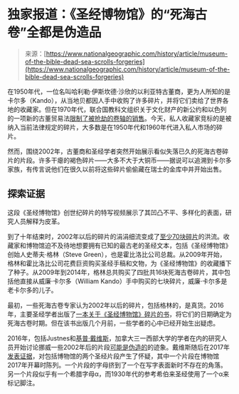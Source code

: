 <!--yml

类别：未分类

日期：2024年05月27日 14:27:25

-->

# 独家报道：《圣经博物馆》的“死海古卷”全都是伪造品

> 来源：[https://www.nationalgeographic.com/history/article/museum-of-the-bible-dead-sea-scrolls-forgeries](https://www.nationalgeographic.com/history/article/museum-of-the-bible-dead-sea-scrolls-forgeries)

在1950年代，一位名叫哈利勒·伊斯坎德·沙欣的以利亚特古董商，更为人所知的是卡尔多（Kando），从当地贝都因人手中收购了许多碎片，并将它们卖给了世界各地的收藏家。但在1970年代，联合国教科文组织关于文化财产的新公约和以色列的一项新的古董贸易法[限制了被抢劫的卷轴的销售](http://www.antiquities.org.il/Article_eng.aspx?sec_id=42&subj_id=228&id=447)。今天，私人收藏家竞标的是被纳入当前法律规定的碎片，大多数是在1950年代和1960年代进入私人市场的碎片。

然而，围绕2002年，古董商和圣经学者突然开始展示看似失落已久的死海古卷碎片的片段。许多干瘪的褐色碎片——大多不大于大铜币——据说可以追溯到卡尔多家族，有传言说他们在很久以前将这些碎片偷偷藏在瑞士的金库中并开始出售。

## 探索证据

这段《圣经博物馆》创世纪碎片的特写视频展示了其凹凸不平、多样化的表面，研究人员解释为皮革。

到了十年结束时，2002年以后的碎片的涓涓细流变成了[至少70块碎片](https://lyingpen.com/2020/01/13/a-list-of-70-unprovenanced-post-2002-dead-sea-scrolls-like-fragments/)的洪流。收藏家和博物馆迫不及待地想要拥有已知的最古老的圣经文本，包括《圣经博物馆》创始人史蒂夫·格林（Steve Green），也是霍比洛比公司总裁。从2009年开始，格林和霍比洛比公司花费巨资购买圣经手稿和文物，为《圣经博物馆》的收藏播下了种子。从2009年到2014年，格林总共购买了四批共16块死海古卷碎片，其中包括他直接从威廉·卡尔多（William Kando）手中购买的七块碎片，威廉·卡尔多是老卡尔多的儿子。

最初，一些死海古卷专家认为2002年以后的碎片，包括格林的，是真货。2016年，主要圣经学者出版了[一本关于《圣经博物馆》碎片的书](https://brill.com/view/title/33413)，将它们的日期确定为死海古卷时期。但在该书出版几个月前，一些学者的心中已经开始生出疑虑。

2016年，包括Justnes和[基普·戴维斯](https://twu.academia.edu/KippDavis)，加拿大三一西部大学的学者在内的研究人员开始讨论挪威一些2002年后的片段[可能是伪造的](https://www.academia.edu/34891469/_Nine_Dubious_Dead_Sea_Scroll_Fragments_from_the_21th_Century_Dead_Sea_Discoveries_24_2_2017_189_228)的迹象。戴维斯随后在2017年[发表证据](https://www.academia.edu/28619652/Gleanings_from_the_Cave_of_Wonders_Patterns_of_Correspondence_in_the_Post-2002_Dead_Sea_Scrolls_Fragments)，对包括博物馆的两个圣经片段产生了怀疑，其中一个片段在博物馆2017年开幕时陈列。一个片段的字母挤到了一个在写字表面新时不存在的角落。另一个片段似乎有一个希腊字母α，而1930年代的参考希伯来圣经使用了一个α来标记脚注。
